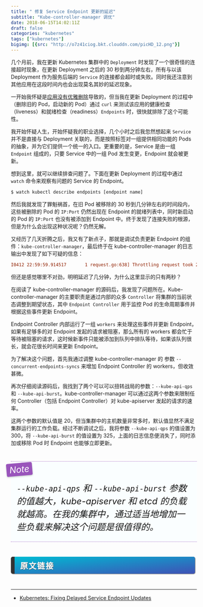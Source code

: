 ```yaml
---
title: " 修复 Service Endpoint 更新的延迟"
subtitle: "Kube-controller-manager 调优"
date: 2018-06-15T14:02:11Z
draft: false
categories: "kubernetes"
tags: ["kubernetes"]
bigimg: [{src: "http://o7z41ciog.bkt.clouddn.com/picHD_12.png"}]
---
```


<!--more-->

几个月前，我在更新 Kubernetes 集群中的 `Deployment` 时发现了一个很奇怪的连接超时现象，在更新 Deployment 之后的 30 秒到两分钟左右，所有与以该 Deployment 作为服务后端的 `Service` 的连接都会超时或失败。同时我还注意到其他应用在这段时间内也会出现莫名其妙的延迟现象。

一开始我怀疑是[应用没有优雅删除](https://hackernoon.com/graceful-shutdown-in-kubernetes-435b98794461)导致的，但当我在更新 Deployment 的过程中（删除旧的 Pod，启动新的 Pod）通过 `curl` 来测试该应用的健康检查（liveness）和就绪检查（readiness）`Endpoints` 时，很快就排除了这个可能性。

我开始怀疑人生，开始怀疑我的职业选择，几个小时之后我忽然想起来 `Service` 并不是直接与 Deployment 关联的，而是按照标签对一组提供相同功能的 Pods 的抽象，并为它们提供一个统一的入口。更重要的是，Service 是由一组 `Endpoint` 组成的，只要 Service 中的一组 Pod 发生变更，Endpoint 就会被更新。

想到这里，就可以继续排查问题了。下面在更新 Deployment 的过程中通过 `watch` 命令来观察有问题的 Service 的 Endpoint。

```bash
$ watch kubectl describe endpoints [endpoint name]
```

然后我就发现了罪魁祸首，在旧 Pod 被移除的 30 秒到几分钟左右的时间段内，这些被删除的 Pod 的 `IP:Port` 仍然出现在 Endpoint 的就绪列表中，同时新启动的 Pod 的 `IP:Port` 也没有被添加到 Endpoint 中。终于发现了连接失败的根源，但是为什么会出现这种状况呢？仍然无解。

又经历了几天折腾之后，我又有了新点子，那就是调试负责更新 Endpoint 的组件：`kube-controller-manager`，最后终于在 kube-controller-manager 的日志输出中发现了如下可疑的信息：

```ini
I0412 22:59:59.914517       1 request.go:638] Throttling request took 2.489742918s, request: GET:https://10.3.0.1:443/api/v1/namespaces/[some namespace]/endpoints/[some endpoints]"
```

但还是感觉哪里不对劲，明明延迟了几分钟，为什么这里显示的只有两秒？

在阅读了 kube-controller-manager 的源码后，我发现了问题所在。Kube-controller-manager 的主要职责是通过内部的众多 `Controller` 将集群的当前状态调整到期望状态，其中 `Endpoint Controller` 用于监控 Pod 的生命周期事件并根据这些事件更新 Endpoint。

Endpoint Controller 内部运行了一组 `workers` 来处理这些事件并更新 Endpoint，如果有足够多的对 Endpoint 发起的请求被阻塞，那么所有的 workers 都会忙于等待被阻塞的请求，这时候新事件只能被添加到队列中排队等待，如果该队列很长，就会花很长时间来更新 Endpoint。

为了解决这个问题，首先我通过调整 kube-controller-manager 的 参数 `--concurrent-endpoints-syncs` 来增加 Endpoint Controller 的 workers，但收效甚微。

再次仔细阅读源码后，我找到了两个可以可以扭转战局的参数：`--kube-api-qps` 和 `--kube-api-burst`。kube-controller-manager 可以通过这两个参数来限制任何 Controller（包括 Endpoint Controller）对 kube-apiserver 发起的请求的速率。

这两个参数的默认值是 20，但当集群中的主机数量非常多时，默认值显然不满足集群运行的工作负载。经过不断调试之后，我将参数 `--kube-api-qps` 的值设置为 300，将 `--kube-api-burst` 的值设置为 325，上面的日志信息便消失了，同时添加或移除 Pod 时 Endpoint 也能够立即更新。

<div id="note">
<p id="note-title">Note</p>
<br />
<p><code>--kube-api-qps</code> 和 <code>--kube-api-burst</code> 参数的值越大，kube-apiserver 和 etcd 的负载就越高。在我的集群中，通过适当地增加一些负载来解决这个问题是很值得的。</p>
</div>

## <p id="h2">原文链接</p>

----

+ [Kubernetes: Fixing Delayed Service Endpoint Updates](https://engineering.dollarshaveclub.com/kubernetes-fixing-delayed-service-endpoint-updates-fd4d0a31852c)

<br />

<style>
a:hover{cursor:url(http://oqk3alhse.bkt.clouddn.com/cursor_5.png), pointer;}
body {
    cursor: url(http://oqk3alhse.bkt.clouddn.com/cursor_1.png), default;
}
#h2{
    margin-bottom:2em;
    margin-right: 5px;
    padding: 8px 15px;
    letter-spacing: 2px;
    background-image: linear-gradient(to right bottom, rgb(0, 188, 212), rgb(63, 81, 181));
    background-color: rgb(63, 81, 181);
    color: rgb(255, 255, 255);
    border-left: 10px solid rgb(51, 51, 51);
    border-radius:5px;
    text-shadow: rgb(102, 102, 102) 1px 1px 1px;
    box-shadow: rgb(102, 102, 102) 1px 1px 2px;
}
#note {
    font-size: 1.5rem;
    font-style: italic;
    padding: 0 1rem;
    margin: 2.5rem 0;
    position: relative;
    background-color: #fafeff;
    border-top: 1px dotted #9954bb;
    border-bottom: 1px dotted #9954bb;
}
#note-title {
    padding: 0.2rem 0.5rem;
    background: #9954bb;
    color: #FFF;
    position: absolute;
    left: 0;
    top: 0.25rem;
    box-shadow: 0 2px 4px rgba(0,0,0,0.2);
    border-radius: 4px;
    -webkit-transform: rotate(-5deg) translateX(-10px) translateY(-25px);
    -moz-transform: rotate(-5deg) translateX(-10px) translateY(-25px);
    -ms-transform: rotate(-5deg) translateX(-10px) translateY(-25px);
    -o-transform: rotate(-5deg) translateX(-10px) translateY(-25px);
    transform: rotate(-5deg) translateX(-10px) translateY(-25px);
}
#inline-yellow {
display:inline;
padding:.2em .6em .3em;
font-size:80%;
font-weight:bold;
line-height:1;
color:#fff;
text-align:center;
white-space:nowrap;
vertical-align:baseline;
border-radius:0;
background-color: #f0ad4e;
}
#inline-green {
display:inline;
padding:.2em .6em .3em;
font-size:80%;
font-weight:bold;
line-height:1;
color:#fff;
text-align:center;
white-space:nowrap;
vertical-align:baseline;
border-radius:0;
background-color: #5cb85c;
}
#inline-blue {
display:inline;
padding:.2em .6em .3em;
font-size:80%;
font-weight:bold;
line-height:1;
color:#fff;
text-align:center;
white-space:nowrap;
vertical-align:baseline;
border-radius:0;
background-color: #2780e3;
}
#inline-purple {
display:inline;
padding:.2em .6em .3em;
font-size:80%;
font-weight:bold;
line-height:1;
color:#fff;
text-align:center;
white-space:nowrap;
vertical-align:baseline;
border-radius:0;
background-color: #9954bb;
}
#div-border-left-red {
display: block;
padding: 10px;
margin: 10px 0;
border: 1px solid #ccc;
border-left-width: 5px;
border-radius: 3px;
border-left-color: #df3e3e;
}
#div-border-left-yellow {
display: block;
padding: 10px;
margin: 10px 0;
border: 1px solid #ccc;
border-left-width: 5px;
border-radius: 3px;
border-left-color: #f0ad4e;
}
#div-border-left-green {
display: block;
padding: 10px;
margin: 10px 0;
border: 1px solid #ccc;
border-left-width: 5px;
border-radius: 3px;
border-left-color: #5cb85c;
}
#div-border-left-blue {
display: block;
padding: 10px;
margin: 10px 0;
border: 1px solid #ccc;
border-left-width: 5px;
border-radius: 3px;
border-left-color: #2780e3;
}
#div-border-left-purple {
display: block;
padding: 10px;
margin: 10px 0;
border: 1px solid #ccc;
border-left-width: 5px;
border-radius: 3px;
border-left-color: #9954bb;
}
#div-border-right-red {
display: block;
padding: 10px;
margin: 10px 0;
border: 1px solid #ccc;
border-right-width: 5px;
border-radius: 3px;
border-right-color: #df3e3e;
}
#div-border-right-yellow {
display: block;
padding: 10px;
margin: 10px 0;
border: 1px solid #ccc;
border-right-width: 5px;
border-radius: 3px;
border-right-color: #f0ad4e;
}
#div-border-right-green {
display: block;
padding: 10px;
margin: 10px 0;
border: 1px solid #ccc;
border-right-width: 5px;
border-radius: 3px;
border-right-color: #5cb85c;
}
#div-border-right-blue {
display: block;
padding: 10px;
margin: 10px 0;
border: 1px solid #ccc;
border-right-width: 5px;
border-radius: 3px;
border-right-color: #2780e3;
}
#div-border-right-purple {
display: block;
padding: 10px;
margin: 10px 0;
border: 1px solid #ccc;
border-right-width: 5px;
border-radius: 3px;
border-right-color: #9954bb;
}
#div-border-top-red {
display: block;
padding: 10px;
margin: 10px 0;
border: 1px solid #ccc;
border-top-width: 5px;
border-radius: 3px;
border-top-color: #df3e3e;
}
#div-border-top-yellow {
display: block;
padding: 10px;
margin: 10px 0;
border: 1px solid #ccc;
border-top-width: 5px;
border-radius: 3px;
border-top-color: #f0ad4e;
}
#div-border-top-green {
display: block;
padding: 10px;
margin: 10px 0;
border: 1px solid #ccc;
border-top-width: 5px;
border-radius: 3px;
border-top-color: #5cb85c;
}
#div-border-top-blue {
display: block;
padding: 10px;
margin: 10px 0;
border: 1px solid #ccc;
border-top-width: 5px;
border-radius: 3px;
border-top-color: #2780e3;
}
#div-border-top-purple {
display: block;
padding: 10px;
margin: 10px 0;
border: 1px solid #ccc;
border-top-width: 5px;
border-radius: 3px;
border-top-color: #9954bb;
}
</style>

